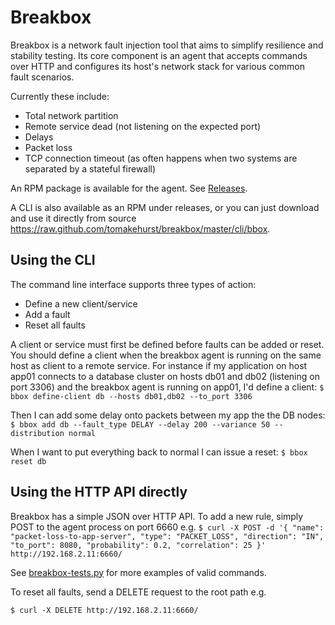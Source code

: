Breakbox
========

Breakbox is a network fault injection tool that aims to simplify resilience and stability testing.
Its core component is an agent that accepts commands over HTTP and configures its host's network stack
for various common fault scenarios.

Currently these include:
-   Total network partition
-   Remote service dead (not listening on the expected port)
-   Delays
-   Packet loss
-   TCP connection timeout (as often happens when two systems are separated by a stateful firewall)

An RPM package is available for the agent. See [Releases](https://github.com/tomakehurst/breakbox/releases "Releases").

A CLI is also available as an RPM under releases, or you can just download and use it directly from source https://raw.github.com/tomakehurst/breakbox/master/cli/bbox.

Using the CLI
-------------
The command line interface supports three types of action:
* Define a new client/service
* Add a fault
* Reset all faults

A client or service must first be defined before faults can be added or reset. You should define a client when the breakbox agent is running on the same host as client to a remote service. For instance if my application on host app01 connects to a database cluster on hosts db01 and db02 (listening on port 3306) and the breakbox agent is running on app01, I'd define a client:
``
    $ bbox define-client db --hosts db01,db02 --to_port 3306
``

Then I can add some delay onto packets between my app the the DB nodes:
``
    $ bbox add db --fault_type DELAY --delay 200 --variance 50 --distribution normal
``

When I want to put everything back to normal I can issue a reset:
``
    $ bbox reset db
``

Using the HTTP API directly
---------------------------
Breakbox has a simple JSON over HTTP API. To add a new rule, simply POST to the agent process on port 6660 e.g.
``
    $ curl -X POST -d '{ "name": "packet-loss-to-app-server",
    "type": "PACKET_LOSS",
    "direction": "IN",
    "to_port": 8080,
    "probability": 0.2,
    "correlation": 25 }' http://192.168.2.11:6660/
``

See [breakbox-tests.py](https://github.com/tomakehurst/breakbox/blob/master/agent/breakbox-tests.py "breakbox-tests.py")
for more examples of valid commands.

To reset all faults, send a DELETE request to the root path e.g.

``
    $ curl -X DELETE http://192.168.2.11:6660/
``
